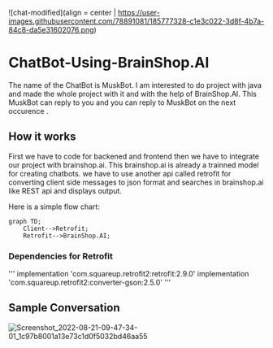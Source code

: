 ![chat-modified](align = center | https://user-images.githubusercontent.com/78891081/185777328-c1e3c022-3d8f-4b7a-84c8-da5e31602076.png)

# ChatBot-Using-BrainShop.AI

The name of the ChatBot is MuskBot. I am interested to do project with java and made the whole project with it and with the help of BrainShop.AI.
This MuskBot can reply to you and you can reply to MuskBot on the next occurence .

## How it works

First we have to code for backened and frontend then we have to integrate our project with brainshop.ai. This brainshop.ai is already a trainned model for creating
chatbots. we have to use another api called retrofit for converting client side messages to json format and searches in brainshop.ai like REST api and displays output.

Here is a simple flow chart:

```mermaid
graph TD;
    Client-->Retrofit;
    Retrofit-->BrainShop.AI;
```

### Dependencies for Retrofit

'''
implementation 'com.squareup.retrofit2:retrofit:2.9.0'
implementation 'com.squareup.retrofit2:converter-gson:2.5.0'
'''

## Sample Conversation

![Screenshot_2022-08-21-09-47-34-01_1c97b8001a13e73c1d0f5032bd46aa55](https://user-images.githubusercontent.com/78891081/185777578-e793072c-e85c-4967-8c97-0f640e10facb.jpg)
